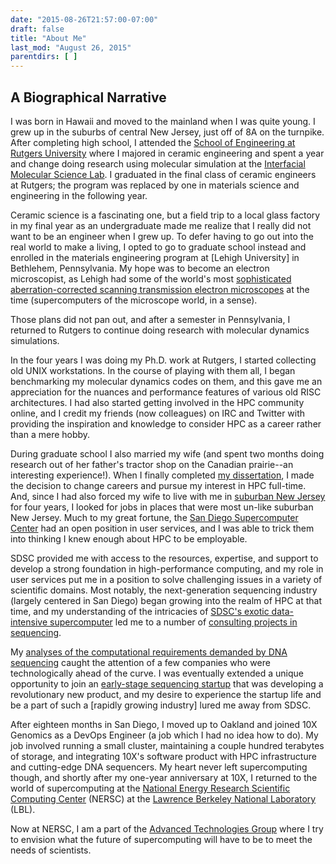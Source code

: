 ```yaml
---
date: "2015-08-26T21:57:00-07:00"
draft: false
title: "About Me"
last_mod: "August 26, 2015"
parentdirs: [ ]
---
```


## A Biographical Narrative

I was born in Hawaii and moved to the mainland when I was quite young.  I grew
up in the suburbs of central New Jersey, just off of 8A on the turnpike.  After
completing high school, I attended the [School of Engineering at Rutgers
University][ru engineering] where I majored in ceramic engineering and spent a year and change
doing research using molecular simulation at the [Interfacial Molecular Science
Lab][imsl].  I graduated in the final class of ceramic engineers at Rutgers; the
program was replaced by one in materials science and engineering in the
following year.

Ceramic science is a fascinating one, but a field trip to a local glass factory
in my final year as an undergraduate made me realize that I really did not want
to be an engineer when I grew up.  To defer having to go out into the real world
to make a living, I opted to go to graduate school instead and enrolled in the
materials engineering program at [Lehigh University] in Bethlehem, Pennsylvania.
My hope was to become an electron microscopist, as Lehigh had some of the 
world's most [sophisticated aberration-corrected scanning transmission electron
microscopes][camn] at the time (supercomputers of the microscope world, in a sense).

Those plans did not pan out, and after a semester in Pennsylvania, I returned to
Rutgers to continue doing research with molecular dynamics simulations.

In the four years I was doing my Ph.D. work at Rutgers, I started collecting old
UNIX workstations.  In the course of playing with them all, I began benchmarking
my molecular dynamics codes on them, and this gave me an appreciation for the
nuances and performance features of various old RISC architectures.  I had also
started getting involved in the HPC community online, and I credit my friends
(now colleagues) on IRC and Twitter with providing the inspiration and knowledge
to consider HPC as a career rather than a mere hobby.

During graduate school I also married my wife (and spent two months doing
research out of her father's tractor shop on the Canadian prairie--an
interesting experience!).  When I finally completed [my dissertation][my dissertation], I made the
decision to change careers and pursue my interest in HPC full-time.  And, since
I had also forced my wife to live with me in [suburban New Jersey][highland park] for four years,
I looked for jobs in places that were most un-like suburban New Jersey.  Much
to my great fortune, the [San Diego Supercomputer Center][sdsc] had an open position in
user services, and I was able to trick them into thinking I knew enough about
HPC to be employable.

SDSC provided me with access to the resources, expertise, and support to develop
a strong foundation in high-performance computing, and my role in user services
put me in a position to solve challenging issues in a variety of scientific
domains.  Most notably, the next-generation sequencing industry (largely centered
in San Diego) began growing into the realm of HPC at that time, and my
understanding of the intricacies of [SDSC's exotic data-intensive supercomputer][gordon]
led me to a number of [consulting projects in sequencing][janssen slides].

My [analyses of the computational requirements demanded by DNA sequencing][sequencing cost blog] caught
the attention of a few companies who were technologically ahead of the curve.
I was eventually extended a unique opportunity to join an [early-stage sequencing
startup][10xtech] that was developing a revolutionary new product, and my desire to
experience the startup life and be a part of such a [rapidly growing industry]
lured me away from SDSC.

After eighteen months in San Diego, I moved up to Oakland and joined 10X
Genomics as a DevOps Engineer (a job which I had no idea how to do).  My job
involved running a small cluster, maintaining a couple hundred terabytes of
storage, and integrating 10X's software product with HPC infrastructure and
cutting-edge DNA sequencers.  My heart never left supercomputing though, and
shortly after my one-year anniversary at 10X, I returned to the world of
supercomputing at the [National Energy Research Scientific Computing Center][nersc]
(NERSC) at the [Lawrence Berkeley National Laboratory][lbl.gov] (LBL).

Now at NERSC, I am a part of the [Advanced Technologies Group][nersc atg] where I try to
envision what the future of supercomputing will have to be to meet the needs
of scientists.

[ru engineering]: http://soe.rutgers.edu
[imsl]: http://glass.rutgers.edu/
[lehigh]: http://www.lehigh.edu/matsci/
[camn]: http://www.lehigh.edu/%7Einano/emf_facility.html
[my dissertation]: http://dx.doi.org/doi:10.7282/T3B856T3
[highland park]: http://www.hpboro.com/
[sdsc]: http://www.sdsc.edu/
[gordon]: http://www.sdsc.edu/services/hpc/hpc_systems.html#gordon
[janssen slides]: http://www.slideshare.net/glennklockwood/janssen-presentation
[sequencing cost blog]: http://glennklockwood.blogspot.com/2014/01/the-1000-genome-computational.html
[10xtech]: https://web.archive.org/web/20140321154310/http://www.10xtechnologies.com/
[ilmn stocks]: https://www.google.com/finance?q=NASDAQ:ILMN
[nersc]: http://www.nersc.gov/
[lbl.gov]: http://www.lbl.gov/
[nersc atg]: http://www.nersc.gov/about/groups/advanced-technologies-group/
